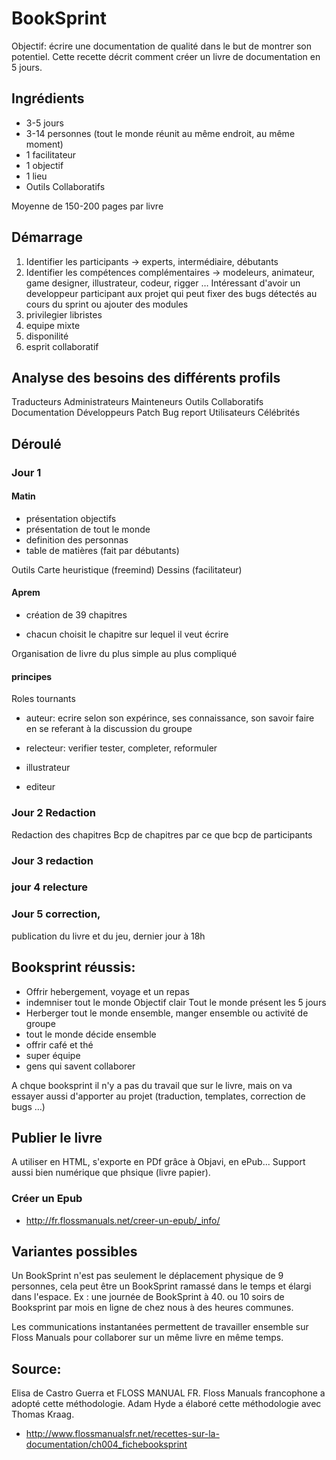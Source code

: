 # BookSprint 


Objectif: écrire une documentation de qualité dans le but de montrer son potentiel. Cette recette décrit comment créer un livre de documentation en 5 jours. 


## Ingrédients

* 3-5 jours
* 3-14 personnes (tout le monde réunit au même endroit, au même moment)
* 1 facilitateur
* 1 objectif
* 1 lieu
* Outils Collaboratifs

Moyenne de 150-200 pages par livre

## Démarrage

1. Identifier les participants
-> experts, intermédiaire, débutants
2. Identifier les compétences complémentaires
-> modeleurs, animateur,  game designer, illustrateur, codeur, rigger … Intéressant d'avoir un developpeur participant aux projet qui peut fixer des bugs détectés au cours du sprint ou ajouter des modules
3. privilegier libristes
4. equipe mixte
5. disponilité
6. esprit collaboratif

## Analyse des besoins des différents profils
Traducteurs
Administrateurs
Mainteneurs
Outils Collaboratifs
Documentation
Développeurs
Patch
Bug report
Utilisateurs 
Célébrités

## Déroulé

### Jour 1
#### Matin
* présentation objectifs
* présentation de tout le monde
* definition des personnas
* table de matières (fait par débutants)

Outils Carte heuristique (freemind)
Dessins (facilitateur)

#### Aprem
* création de 39 chapitres
- chacun choisit le chapitre sur lequel il veut écrire


Organisation de livre
du plus simple au plus compliqué


#### principes

Roles tournants

* auteur: ecrire selon son expérince, ses connaissance, son savoir faire en se referant à la discussion du groupe

* relecteur: verifier tester, completer, reformuler
* illustrateur
* editeur

### Jour 2 Redaction

Redaction des chapitres
Bcp de chapitres par ce que bcp de participants

### Jour 3 redaction
### jour 4 relecture
### Jour 5 correction, 
publication du livre et du jeu, dernier jour à 18h


## Booksprint réussis:

* Offrir hebergement, voyage et un repas
* indemniser tout le monde
Objectif clair
Tout le monde présent les 5 jours
* Herberger tout le monde ensemble, manger ensemble ou activité de groupe
* tout le monde décide ensemble
* offrir café et thé
* super équipe
* gens qui savent collaborer

A chque booksprint il n'y a pas du travail que sur le livre, mais on va essayer aussi d'apporter au projet (traduction, templates, correction de bugs …)

## Publier le livre
A utiliser en HTML, s'exporte en PDf grâce à Objavi, en ePub... Support aussi bien numérique que phsique (livre papier).

### Créer un Epub
* http://fr.flossmanuals.net/creer-un-epub/_info/


## Variantes possibles

Un BookSprint n'est pas seulement le déplacement physique de 9 personnes, cela peut être un BookSprint ramassé dans le temps et élargi dans l'espace. Ex : une journée de BookSprint à 40. ou 10 soirs de Booksprint par mois en ligne de chez nous à des heures communes.

Les communications instantanées permettent de travailler ensemble sur Floss Manuals pour collaborer sur un même livre en même temps.


## Source:

Elisa de Castro Guerra et FLOSS MANUAL FR.
Floss Manuals francophone a adopté cette méthodologie. Adam Hyde a élaboré cette méthodologie avec Thomas Kraag.

* http://www.flossmanualsfr.net/recettes-sur-la-documentation/ch004_fichebooksprint

